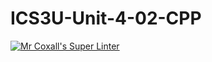 # ICS3U-Unit-4-02-CPP

[![Mr Coxall's Super Linter](https://github.com/Johanna-liu16/ICS3U-Unit-4-02-CPP/workflows/Mr%20Coxall's%20Super%20Linter/badge.svg)](https://github.com/Johanna-liu16/ICS3U-Unit-4-02-CPP/actions/)
